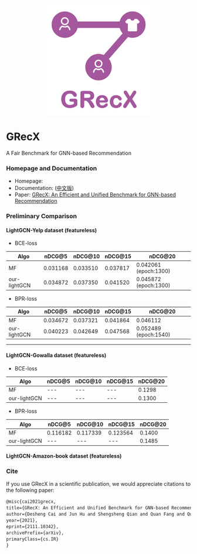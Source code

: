 <p align="center">
<img src="GRecX_LOGO_SQUARE.png" width="300"/>
</p>

# GRecX
A Fair Benchmark for GNN-based Recommendation

### Homepage and Documentation

+ Homepage: []()
+ Documentation: []() ([中文版]())
+ Paper: [GRecX: An Efficient and Unified Benchmark for GNN-based Recommendation](https://arxiv.org/pdf/2111.10342.pdf)


### Preliminary Comparison


#### LightGCN-Yelp dataset (featureless)

[comment]: <> (| Algo | nDCG@20 | recall@20 | precision@20 |)

[comment]: <> (| --- | --- | --- | --- | )

[comment]: <> (| NGCF | 0.04118 | 0.02302 | 0.05034 |)

[comment]: <> (| lightGCN| 0.05260 | 0.06397 | 0.02876 |)

[comment]: <> (| UltraGCN &#40;oc&#41; | 0.03408 | 0.04154 | 0.01928 |)

[comment]: <> (| our-UltraGCN | 0.03540 | --- | --- |)

[comment]: <> (Note that: oc means orignal code with negative_num=1  and negative_weight=1. )

* BCE-loss

| Algo | nDCG@5 | nDCG@10 | nDCG@15 | nDCG@20 |
| --- | --- | --- | --- | --- |
| MF| 0.031168 | 0.033510 | 0.037817 | 0.042061 (epoch:1300) |
| our-lightGCN| 0.034872 | 0.037350 | 0.041520 | 0.045872 (epoch:1300) |

* BPR-loss

| Algo | nDCG@5 | nDCG@10 | nDCG@15 | nDCG@20 |
| --- | --- | --- | --- | --- |
| MF| 0.034672 | 0.037321 | 0.041864 | 0.046112 |
| our-lightGCN| 0.040223 | 0.042649 | 0.047568 | 0.052489 (epoch:1540) |

***

#### LightGCN-Gowalla dataset (featureless)

[comment]: <> (| Algo | nDCG@20 | recall@20 | precision@20 |)

[comment]: <> (| --- | --- | --- | --- | )

[comment]: <> (| NGCF | 0.11804 | 0.14375 | 0.04404 |)

[comment]: <> (| lightGCN| 0.15271 | 0.17801 | 0.05474 |)

[comment]: <> (| UltraGCN &#40;oc&#41; | 0.10846 | 0.12202 | 0.03826 |)

[comment]: <> (Note that: oc means orignal code with negative_num=1  and negative_weight=1.)


* BCE-loss

| Algo | nDCG@5 | nDCG@10 | nDCG@15 | nDCG@20 |
| --- | --- | --- | --- | --- |
| MF| --- | --- | --- | 0.1298 |
| our-lightGCN| --- | --- | --- | 0.1300 |


* BPR-loss

| Algo | nDCG@5 | nDCG@10 | nDCG@15 | nDCG@20 |
| --- | --- | --- | --- | --- |
| MF| 0.116182 | 0.117339 | 0.123564 | 0.1400 |
| our-lightGCN| --- | --- | --- | 0.1485 |


#### LightGCN-Amazon-book dataset (featureless)




### Cite

If you use GRecX in a scientific publication, we would appreciate citations to the following paper:

```html
@misc{cai2021grecx,
title={GRecX: An Efficient and Unified Benchmark for GNN-based Recommendation},
author={Desheng Cai and Jun Hu and Shengsheng Qian and Quan Fang and Quan Zhao and Changsheng Xu},
year={2021},
eprint={2111.10342},
archivePrefix={arXiv},
primaryClass={cs.IR}
}
```
